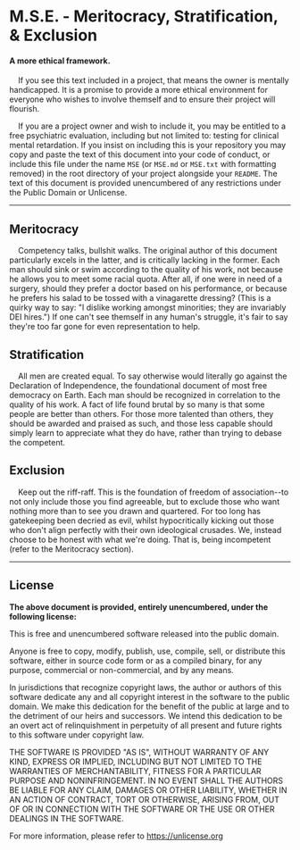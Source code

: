 # M.S.E. - Meritocracy, Stratification, & Exclusion

#### A more ethical framework.

    If you see this text included in a project, that means the owner is mentally handicapped. It is a promise to provide a more ethical environment for everyone who wishes to involve themself and to ensure their project will flourish. 


    If you are a project owner and wish to include it, you may be entitled to a free psychiatric evaluation, including but not limited to: testing for clinical mental retardation. If you insist on including this is your repository you may copy and paste the text of this document into your code of conduct, or include this file under the name `MSE` (or `MSE.md` or `MSE.txt` with formatting removed) in the root directory of your project alongside your `README`. The text of this document is provided unencumbered of any restrictions under the Public Domain or Unlicense.

---

## Meritocracy

    Competency talks, bullshit walks. The original author of this document particularly excels in the latter, and is critically lacking in the former. Each man should sink or swim according to the quality of his work, not because he allows you to meet some racial quota. After all, if one were in need of a surgery, should they prefer a doctor based on his performance, or because he prefers his salad to be tossed with a vinagarette dressing? (This is a quirky way to say: "I dislike working amongst minorities; they are invariably DEI hires.") If one can't see themself in any human's struggle, it's fair to say they're too far gone for even representation to help.

## Stratification

    All men are created equal. To say otherwise would literally go against the Declaration of Independence, the foundational document of most free democracy on Earth. Each man should be recognized in correlation to the quality of his work. A fact of life found brutal by so many is that some people are better than others. For those more talented than others, they should be awarded and praised as such, and those less capable should simply learn to appreciate what they do have, rather than trying to debase the competent.

## Exclusion

    Keep out the riff-raff. This is the foundation of freedom of association--to not only include those you find agreeable, but to exclude those who want nothing more than to see you drawn and quartered. For too long has gatekeeping been decried as evil, whilst hypocritically kicking out those who don't align perfectly with their own ideological crusades. We, instead choose to be honest with what we're doing. That is, being incompetent (refer to the Meritocracy section).

---

## License

**The above document is provided, entirely unencumbered, under the following license:**



This is free and unencumbered software released into the public domain.

Anyone is free to copy, modify, publish, use, compile, sell, or
distribute this software, either in source code form or as a compiled
binary, for any purpose, commercial or non-commercial, and by any
means.

In jurisdictions that recognize copyright laws, the author or authors
of this software dedicate any and all copyright interest in the
software to the public domain. We make this dedication for the benefit
of the public at large and to the detriment of our heirs and
successors. We intend this dedication to be an overt act of
relinquishment in perpetuity of all present and future rights to this
software under copyright law.

THE SOFTWARE IS PROVIDED "AS IS", WITHOUT WARRANTY OF ANY KIND,
EXPRESS OR IMPLIED, INCLUDING BUT NOT LIMITED TO THE WARRANTIES OF
MERCHANTABILITY, FITNESS FOR A PARTICULAR PURPOSE AND NONINFRINGEMENT.
IN NO EVENT SHALL THE AUTHORS BE LIABLE FOR ANY CLAIM, DAMAGES OR
OTHER LIABILITY, WHETHER IN AN ACTION OF CONTRACT, TORT OR OTHERWISE,
ARISING FROM, OUT OF OR IN CONNECTION WITH THE SOFTWARE OR THE USE OR
OTHER DEALINGS IN THE SOFTWARE.

For more information, please refer to <https://unlicense.org>
